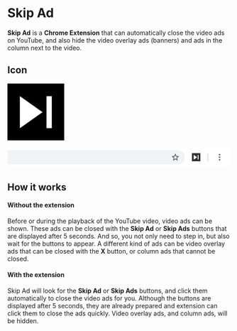 # Skip Ad

**Skip Ad** is a **Chrome Extension** that can automatically close the video ads on YouTube,
and also hide the video overlay ads (banners) and ads in the column next to the video.

## Icon

![icon](icon128.png)

![icon](toolbar.png)

## How it works

#### Without the extension
Before or during the playback of the YouTube video, video ads can be shown.
These ads can be closed with the **Skip Ad** or **Skip Ads** buttons that are displayed after
5 seconds. And so, you not only need to step in, but also wait for the buttons to appear.
A different kind of ads can be video overlay ads that can be closed with the **X** button,
or column ads that cannot be closed.

#### With the extension
Skip Ad will look for the **Skip Ad** or **Skip Ads** buttons,
and click them automatically to close the video ads for you.
Although the buttons are displayed after 5 seconds, they are already prepared
and extension can click them to close the ads quickly.
Video overlay ads, and column ads, will be hidden.
